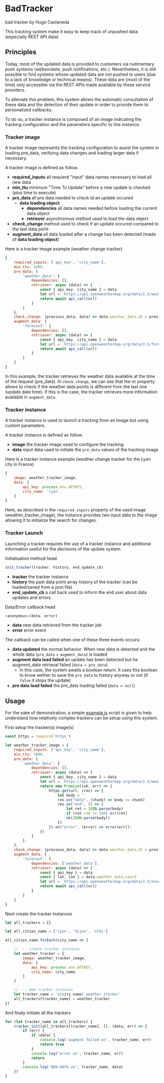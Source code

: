 # BadTracker
bad tracker by Hugo Castaneda

This tracking system make it easy to keep track of unpushed data (especially REST API data)

## Principles

Today, most of the updated data is provided to customers via rudimentary push systems (websockets, push notifications, etc.). Nevertheless, it is still possible to find systems whose updated data are not pushed to users (due to a lack of knowledge or technical means). These data are (most of the time) only accessible via the REST APIs made available by these service providers.

To alleviate this problem, this system allows the automatic consultation of these data and the detection of their update in order to provide them to personalized callbacks.

To do so, a tracker instance is composed of an image indicating the tracking configuration and the parameters specific to this instance.

### Tracker image

A tracker image represents the tracking configuration to assist the system in loading pre_data, verifying data changes and loading larger data if necessary.

A tracker image is defined as follow.
 * **required_inputs** all requierd "input" data names necessary to load all new data
 * **min_ttu** minimum "Time To Update" before a new update is checked (plus time to execute)
 * **pre_data** all pre data needed to check id an update occured
   * **data loading object**
     * **dependencies** all data names needed before loading the current data object
     * **retriever** asynchronous method used to load the data object
 * **check_change** method used to check if an update occured compared to the last data point
 * **augment_data** all data loaded after a change has been detected (made of **data loading object**)


Here is a tracker image example (weather change tracker)
```js
{
    required_inputs: ['api_key', 'city_name'],
    min_ttu: 1000,
    pre_data: {
        'weather_data': {
            dependencies: [],
            retriever: async (data) => {
                const { api_key, city_name } = data
                let url = `https://api.openweathermap.org/data/2.5/weather?q=${city_name}&appid=${api_key}`
                return await api_call(url)
            }
        }
    },
    check_change: (previous_data, data) => data.weather_data.dt > previous_data.weather_data.dt,
    augment_data: {
        'forecast': {
            dependencies: [],
            retriever: async (data) => {
                const { api_key, city_name } = data
                let url = `https://api.openweathermap.org/data/2.5/forecast/daily?${city_name}&appid=${api_key}`
                return await api_call(url)
            }
        }
    }
}
```

In this example, the tracker retrieves the weather data available at the time of the request (pre_data). In `check_change`, we can see that the `dt` property allows to check if the weather data points is different from the last one (update date time). If this is the case, the tracker retrieves more information available in `augment_data`.

### Tracker instance

A tracker instance is used to launch a tracking from an image but using custom parameters.

A tracker instance is defined as follow.
 * **image** the tracker image used to configure the tracking
 * **data** input data used to initiate the `pre_data` values of the tracking image

Here is a tracker instance example (weather change tracker for the Lyon city in France)
```js
{
    image: weather_tracker_image,
    data: {
        api_key: process.env.APIKEY,
        city_name: 'lyon',
    }
}
```

Here, as described in the `required_inputs` property of the used image (weather_tracker_image), the instance provides two input data to the image allowing it to initialize the search for changes.

### Tracker Launch

Launching a tracker requires the use of a tracker instance and additional information useful for the decisions of the update system.

Initialisation method head
```js
init_tracker(tracker, history, end_update_cb)
```
 * **tracker** the tracker instance
 * **history** the past data point array history of the tracker (can be loaded/saved from a json file)
 * **end_update_cb** a call back used to inform the end user about data updates and errors

Data/Error callback head
```js
<anonymous>(data, error)
```
 * **data** new data retrieved from the tracker job
 * **error** error event

The callback can be called when one of these three events occurs:
 * **data updated** the normal behavior. When new data is detected and the whole data (`pre_data` + `augment_data`) is loaded
 * **augment data load failed** an update has been detected but he augment_data retrieval failed (`data = pre_data`)
   * In this case, the system awaits a boolean return. It uses this boolean to know wether to save the `pre_data` to history anyway or not (if `false` it stops the update)
 * **pre data load failed** the pre_data loading failed (`data = null`)

## Usage

For the sake of demonstration, a simple [example.js](./example.js) script is given to help understand how relatively complex trackers can be setup using this system.

First setup the tracker(s) image(s)
```js
const https = require('https')

let weather_tracker_image = {
    required_inputs: ['api_key', 'city_name'],
    min_ttu: 1000,
    pre_data: {
        'weather_data': {
            dependencies: [],
            retriever: async (data) => {
                const { api_key, city_name } = data
                let url = `https://api.openweathermap.org/data/2.5/weather?q=${city_name}&appid=${api_key}`
                return new Promise((ok, err) => {
                    https.get(url, (res) => {
                        let body = ''
                        res.on("data", (chunk) => body += chunk)
                        res.on("end", () => {
                            let ret = JSON.parse(body)
                            if (ret.cod != 200) err(ret)
                            ok(JSON.parse(body))
                        })
                    }).on("error", (error) => error(err));
                })
            }
        },
    },
    check_change: (previous_data, data) => data.weather_data.dt > previous_data.weather_data.dt,
    augment_data: {
        'forecast': {
            dependencies: ['weather_data'],
            retriever: async (data) => {
                const { api_key } = data
                const { lat, lon } = data.weather_data.coord
                let url = `https://api.openweathermap.org/data/2.5/onecall?lat=${lat}&exclude=current,minutely,hourly,alerts&lon=${lon}&appid=${api_key}`
                return await api_call(url)
            }
        }
    }
}
```

Next create the tracker instances
```js
let all_trackers = {}

let all_cities_name = ['lyon', 'dijon', 'albi']

all_cities_name.forEach(city_name => {

    // --- create tracker instance
    let weather_tracker = {
        image: weather_tracker_image,
        data: {
            api_key: process.env.APIKEY,
            city_name: city_name,
        }
    }

    // --- mem tracker instance
    let tracker_name = `${city_name}_weather_tracker`
    all_trackers[tracker_name] = weather_tracker
})
```

And finaly initiate all the trackers
```js
for (let tracker_name in all_trackers) {
    tracker_init(all_trackers[tracker_name], [], (data, err) => {
        if (err) {
            if (data) {
                console.log('augment failed on', tracker_name, err)
                return true
            }
            console.log('error on', tracker_name, err)
            return
        }
        console.log('NEW DATA on', tracker_name, data)
    })
}
```